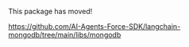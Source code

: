 This package has moved!

https://github.com/AI-Agents-Force-SDK/langchain-mongodb/tree/main/libs/mongodb

